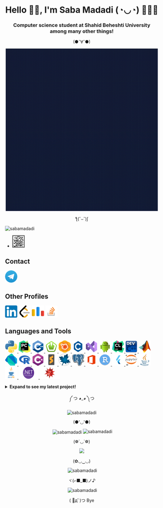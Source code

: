
<h1 align="center" title="...and I'm happy to see you here :)"> Hello 👋🏻, I'm Saba Madadi (◔◡◔) 👩🏻‍💻 </h1>
<h3 align="center">Computer science student at Shahid Beheshti University among many other things! </h3>

<p align="center"> (●ˇ∀ˇ●) </p>
<p align="center">
  <img width="500" src="GIFs/Welcome.gif" />
</p>
<p align="center"> ƪ(˘⌣˘)ʃ </p>
<p align="left"> <img src="https://komarev.com/ghpvc/?username=sabamadadi&label=Profile%20views&color=0e75b6&style=flat" alt="sabamadadi" /> </p>

- <a href="https://en.sbu.ac.ir/"> <img src="Icons/SBU.png" alt="blender" width="40" height="40"/></a>

<h2 align="left" title="🎆 I'll respond as soon as possible! 🎀"> Contact </h2>

<a href="https://t.me/sabamadadi9"> <img src="Icons/Telegram.webp" alt="blender" width="40" height="40"/></a>

<h2 align="left" title="🦜 You can also find me there! 👀"> Other Profiles </h2>
  
<a href="https://www.linkedin.com/in/saba-madadi-8a7374256/"> <img src="Icons/LinkedIn.png" alt="blender" width="40" height="40"/></a> <a href="https://leetcode.com/sabamadadi/"> <img src="Icons/Leetcode.webp" alt="blender" width="40" height="40"/></a> <a href="https://codeforces.com/profile/sabamadadi"> <img src="Icons/Code Forces.webp" alt="blender" width="40" height="40"/></a> <a href="https://stackoverflow.com/users/21433236/saba-madadi"> <img src="Icons/Stack Overflow.png" alt="blender" width="40" height="40"/></a>

<h2 align="left" title="⚒️ You can click on each one to see more information! 🔮"> Languages and Tools </h2>

</h3>
<p align="left"> <a href="https://www.python.org/" target="_blank" rel="noreferrer"> <img src="Icons/Python.png" alt="blender" width="40" height="40"/> </a> <a href="https://www.jetbrains.com/pycharm/" target="_blank" rel="noreferrer"> <img src="Icons/PyCharm.png" alt="blender" width="40" height="40"/> </a> <a href="https://cplusplus.com/" target="_blank" rel="noreferrer"> <img src="Icons/C++.png" alt="blender" width="40" height="40"/> </a> <a href="https://www.sfml-dev.org/" target="_blank" rel="noreferrer"> <img src="Icons/SFML.png" alt="blender" width="40" height="40"/> </a> <a href="https://gluonhq.com/products/scene-builder/" target="_blank" rel="noreferrer"> <img src="Icons/Scene Builder.webp" alt="blender" width="40" height="40"/> </a> <a href="https://www.w3schools.com/c/c_intro.php" target="_blank" rel="noreferrer"> <img src="Icons/C.png" alt="blender" width="40" height="40"/> </a> <a href="https://code.visualstudio.com/" target="_blank" rel="noreferrer"> <img src="Icons/VS.png" alt="blender" width="40" height="40"/> </a> <a href="https://www.android.com/" target="_blank" rel="noreferrer"> <img src="Icons/Android.png" alt="blender" width="40" height="40"/> </a> <a href="https://www.jetbrains.com/clion/" target="_blank" rel="noreferrer"> <img src="Icons/CLion.png" alt="blender" width="40" height="40"/> </a> <a href="https://www.bloodshed.net/" target="_blank" rel="noreferrer"> <img src="Icons/DEV.png" alt="blender" width="40" height="40"/> </a> <a href="https://www.mathworks.com/products/matlab.html" target="_blank" rel="noreferrer"> <img src="Icons/Matlab.png" alt="blender" width="40" height="40"/> </a> <a href="https://dart.dev/" target="_blank" rel="noreferrer"> <img src="Icons/Dart.png" alt="blender" width="40" height="40"/> </a> <a href="https://www.r-project.org/" target="_blank" rel="noreferrer"> <img src="Icons/R.png" alt="blender" width="40" height="40"/> </a> <a href="https://www.w3schools.com/cs/index.php" target="_blank" rel="noreferrer"> <img src="Icons/Csharp.png" alt="blender" width="40" height="40"/> </a> <a href="https://www.sublimetext.com/" target="_blank" rel="noreferrer"> <img src="Icons/Sublime Text.png" alt="blender" width="40" height="40"/> </a> <a href="https://www.maplesoft.com/" target="_blank" rel="noreferrer"> <img src="Icons/Maple.png" alt="blender" width="40" height="40"/> </a> <a href="https://www.pgadmin.org/" target="_blank" rel="noreferrer"> <img src="Icons/pgAdmin.png" alt="blender" width="40" height="40"/> </a> <a href="https://www.office.com/" target="_blank" rel="noreferrer"> <img src="Icons/Office.png" alt="blender" width="40" height="40"/> </a> <a href="https://posit.co/download/rstudio-desktop/" target="_blank" rel="noreferrer"> <img src="Icons/Rstudio.png" alt="blender" width="40" height="40"/> </a> <a href="https://flutter.dev/" target="_blank" rel="noreferrer"> <img src="Icons/Flutter.png" alt="blender" width="40" height="40"/> </a> <a href="https://jupyter.org/" target="_blank" rel="noreferrer"> <img src="Icons/Jupyter.png" alt="blender" width="40" height="40"/> </a> <a href="https://www.w3schools.com/java/" target="_blank" rel="noreferrer"> <img src="Icons/Java.png" alt="blender" width="40" height="40"/> </a> <a href="https://openjfx.io/" target="_blank" rel="noreferrer"> <img src="Icons/JavaFX.png" alt="blender" width="40" height="40"/> </a> <a href="https://dotnet.microsoft.com/en-us/download/dotnet-framework" target="_blank" rel="noreferrer"> <img src="Icons/NET.png" alt="blender" width="66" height="40"/> </a> <a href="https://www.wolfram.com/mathematica/online/?src=google&420&gclid=CjwKCAjwwb6lBhBJEiwAbuVUSpCgt_R9lpPPdKxqgNg18XgfZcRdi3sA_ZGSHJEAjtZWdtHeS2h4PxoC1FAQAvD_BwE" target="_blank" rel="noreferrer"> <img src="Icons/WM.png" alt="blender" width="66" height="40"/> </a>


<details>
  
  <summary><b>Expand to see my latest project! </b></summary>
    <p>
      
[![Readme Card](https://github-readme-stats.vercel.app/api/pin/?username=sabamadadi&repo=MelODyHub)](https://github.com/sabamadadi/MelODyHub)
</p>
  
</details>
  
  <p align="center">  ༼ つ ◕_◕ ༽つ </p>
    
<p align="center"><img src="https://github-readme-streak-stats.herokuapp.com/?user=sabamadadi&" alt="sabamadadi" /></p>


<p align="center"> (●'◡'●) </p>

  <p align="center">&nbsp;<img src="https://github-readme-stats.vercel.app/api?username=sabamadadi&show_icons=true&theme=synthwave" alt="sabamadadi"  align="center">&nbsp;<img src="https://github-readme-stats.vercel.app/api/top-langs/?username=sabamadadi&theme=dark&hide_border=false&include_all_commits=true&count_private=true&layout=compact" alt="sabamadadi" /></p>

<p align="center"> (❁´◡`❁) </p>
  
<p align="center">
  <img width="500" src="GIFs/End.gif" />
</p>
  
<p align="center"> (✿◡‿◡) </p>

<p align="center">&nbsp;<img src="https://quotes-github-readme.vercel.app/api?type=horizontal&theme=radical" alt="sabamadadi" /></p>

<p align="center"> ヾ(⌐■_■)ノ♪ </p>

<p align="center">&nbsp;<img src="https://github-contributor-stats.vercel.app/api?username=sabamadadi&limit=5&theme=dark&combine_all_yearly_contributions=true" alt="sabamadadi" /></p>

<p align="center"> ( ﾟдﾟ)つ Bye </p>
